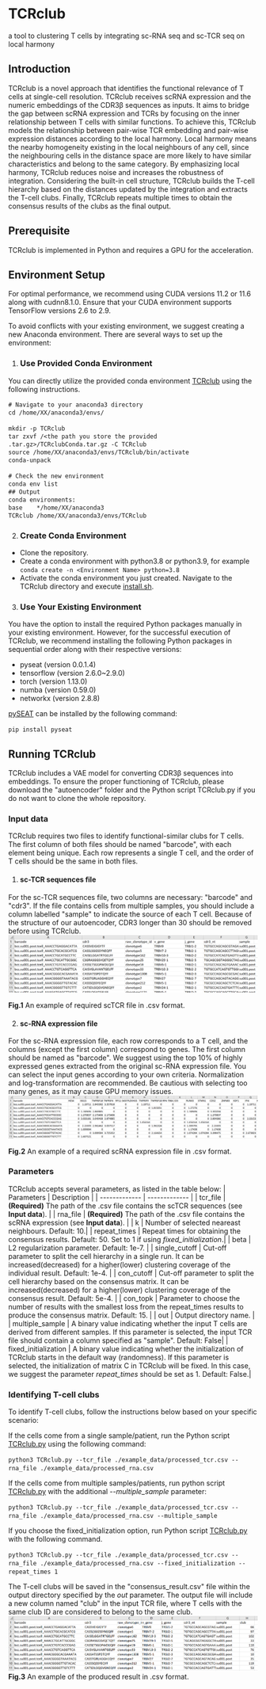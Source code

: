 # TCRclub
a tool to clustering T cells by integrating sc-RNA seq and sc-TCR seq on local harmony

## Introduction
TCRclub is a novel approach that identifies the functional relevance of T cells at single-cell resolution. TCRclub receives scRNA expression and the numeric embeddings of the CDR3β sequences as inputs. It aims to bridge the gap between scRNA expression and TCRs by focusing on the inner relationship between T cells with similar functions. To achieve this, TCRclub models the relationship between pair-wise TCR embedding and pair-wise expression distances according to the local harmony. Local harmony means the nearby homogeneity existing in the local neighbours of any cell, since the neighbouring cells in the distance space are more likely to have similar characteristics and belong to the same category. By emphasizing local harmony, TCRclub reduces noise and increases the robustness of integration. Considering the built-in cell structure, TCRclub builds the T-cell hierarchy based on the distances updated by the integration and extracts the T-cell clubs. Finally, TCRclub repeats multiple times to obtain the consensus results of the clubs as the final output. 

## Prerequisite
TCRclub is implemented in Python and requires a GPU for the acceleration. 

## Environment Setup
For optimal performance, we recommend using CUDA versions 11.2 or 11.6 along with cudnn8.1.0. Ensure that your CUDA environment supports TensorFlow versions 2.6 to 2.9.

To avoid conflicts with your existing environment, we suggest creating a new Anaconda environment. There are several ways to set up the environment:

1. ### Use Provided Conda Environment
You can directly utilize the provided conda environment [TCRclub](https://portland-my.sharepoint.com/:u:/g/personal/yipingzou2-c_my_cityu_edu_hk/EZiJGniELEtPvOFZZkrfPwEBpQ7VDfaLpMDRdeiTnN1ETg?e=CwoH2z) using the following instructions.

```
# Navigate to your anaconda3 directory 
cd /home/XX/anaconda3/envs/
 
mkdir -p TCRclub
tar zxvf /<the path you store the provided .tar.gz>/TCRclubConda.tar.gz -C TCRclub
source /home/XX/anaconda3/envs/TCRclub/bin/activate
conda-unpack

# Check the new environment
conda env list
## Output
conda environments:
base    */home/XX/anaconda3
TCRclub /home/XX/anaconda3/envs/TCRclub
```

2. ### Create Conda Environment
* Clone the repository.
* Create a conda environment with python3.8 or python3.9, for example `conda create -n <Environment Name> python=3.8`
* Activate the conda environment you just created. Navigate to the TCRclub directory and execute [install.sh](./install.sh).
3. ### Use Your Existing Environment
You have the option to install the required Python packages manually in your existing environment. However, for the successful execution of TCRclub, we recommend installing the following Python packages in sequential order along with their respective versions:

* pyseat (version 0.0.1.4)
* tensorflow (version 2.6.0~2.9.0)
* torch (version 1.13.0)
* numba (version 0.59.0)
* networkx (version 2.8.8)
  
[pySEAT](https://github.com/deepomicslab/SEAT) can be installed by the following command:

`pip install pyseat`

## Running TCRclub
TCRclub includes a VAE model for converting CDR3β sequences into embeddings. To ensure the proper functioning of TCRclub, please download the "autoencoder" folder and the Python script TCRclub.py if you do not want to clone the whole repository.

### Input data
TCRclub requires two files to identify functional-similar clubs for T cells. The first column of both files should be named "barcode", with each element being unique. Each row represents a single T cell, and the order of T cells should be the same in both files.

1. #### sc-TCR sequences file
For the sc-TCR sequences file, two columns are necessary: "barcode" and "cdr3". If the file contains cells from multiple samples, you should include a column labelled "sample" to indicate the source of each T cell. Because of the structure of our autoencoder, CDR3 longer than 30 should be removed before using TCRclub.
![Image text](https://github.com/deepomicslab/TCRclub/blob/e48f9a7903811dd043a2e26f4402704a68c69bb1/img/required_tcr_file.png)

**Fig.1** An example of required scTCR file in .csv format.

2. #### sc-RNA expression file
For the sc-RNA expression file, each row corresponds to a T cell, and the columns (except the first column) correspond to genes. The first column should be named as "barcode". We suggest using the top 10% of highly expressed genes extracted from the original sc-RNA expression file. You can select the input genes according to your own criteria. Normalization and log-transformation are recommended. Be cautious with selecting too many genes, as it may cause GPU memory issues.
![Image text](https://github.com/deepomicslab/TCRclub/blob/e48f9a7903811dd043a2e26f4402704a68c69bb1/img/required_rna_file.png)

**Fig.2** An example of a required scRNA expression file in .csv format.

### Parameters
TCRclub accepts several parameters, as listed in the table below:
| Parameters  | Description |
| ------------- | ------------- |
| tcr_file | **(Required)** The path of the .csv file contains the scTCR sequences (see **Input data**). |
| rna_file | **(Required)** The path of the .csv file contains the scRNA expression (see **Input data**). |
| k | Number of selected neareast neighbours. Default: 10.|
| repeat_times  | Repeat times for obtaining the consensus results. Default: 50. Set to 1 if using *fixed_initialization*.|
| beta  | L2 regularization parameter. Default: 1e-7. |
| single_cutoff  | Cut-off parameter to split the cell hierarchy in a single run. It can be increased(decreased) for a higher(lower) clustering coverage of the individual result. Default: 1e-4. |
| con_cutoff  | Cut-off parameter to split the cell hierarchy based on the consensus matrix. It can be increased(decreased) for a higher(lower) clustering coverage of the consensus result. Default: 5e-4. |
| con_topk  | Parameter to choose the number of results with the smallest loss from the repeat_times results to produce the consensus matrix. Default: 15. |
| out | Output directory name. |
| multiple_sample  | A binary value indicating whether the input T cells are derived from different samples. If this parameter is selected, the input TCR file should contain a column specified as "sample". Default: False|
| fixed_initialization | A binary value indicating whether the initialization of TCRclub starts in the default way (randomness). If this parameter is selected, the initialization of matrix C in TCRclub will be fixed. In this case, we suggest the parameter *repeat_times* should be set as 1. Default: False.|

### Identifying T-cell clubs
To identify T-cell clubs, follow the instructions below based on your specific scenario:

If the cells come from a single sample/patient, run the Python script [TCRclub.py](TCRclub.py) using the following command:

`python3 TCRclub.py --tcr_file ./example_data/processed_tcr.csv --rna_file ./example_data/processed_rna.csv`

If the cells come from multiple samples/patients, run python script [TCRclub.py](TCRclub.py) with the additional *--multiple_sample* parameter:

`python3 TCRclub.py --tcr_file ./example_data/processed_tcr.csv --rna_file ./example_data/processed_rna.csv --multiple_sample`

If you choose the fixed_initialization option, run Python script [TCRclub.py](TCRclub.py) with the following command.

`python3 TCRclub.py --tcr_file ./example_data/processed_tcr.csv --rna_file ./example_data/processed_rna.csv --fixed_initialization --repeat_times 1`

The T-cell clubs will be saved in the "consensus_result.csv" file within the output directory specified by the *out* parameter. The output file will include a new column named "club" in the input TCR file, where T cells with the same club ID are considered to belong to the same club.
![Image text](https://github.com/deepomicslab/TCRclub/blob/e48f9a7903811dd043a2e26f4402704a68c69bb1/img/example_result_file.png)
**Fig.3** An example of the produced result in .csv format.

